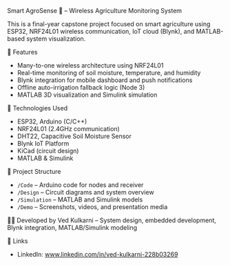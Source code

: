 Smart AgroSense 🌿 – Wireless Agriculture Monitoring System

This is a final-year capstone project focused on smart agriculture using ESP32, NRF24L01 wireless communication, IoT cloud (Blynk), and MATLAB-based system visualization.

 🚀 Features
- Many-to-one wireless architecture using NRF24L01
- Real-time monitoring of soil moisture, temperature, and humidity
- Blynk integration for mobile dashboard and push notifications
- Offline auto-irrigation fallback logic (Node 3)
- MATLAB 3D visualization and Simulink simulation

🧠 Technologies Used
- ESP32, Arduino (C/C++)
- NRF24L01 (2.4GHz communication)
- DHT22, Capacitive Soil Moisture Sensor
- Blynk IoT Platform
- KiCad (circuit design)
- MATLAB & Simulink

📁 Project Structure
- `/Code` – Arduino code for nodes and receiver
- `/Design` – Circuit diagrams and system overview
- `/Simulation` – MATLAB and Simulink models
- `/Demo` – Screenshots, videos, and presentation media

👨‍💻 Developed by
Ved Kulkarni – System design, embedded development, Blynk integration, MATLAB/Simulink modeling

 🔗 Links
- LinkedIn: www.linkedin.com/in/ved-kulkarni-228b03269
